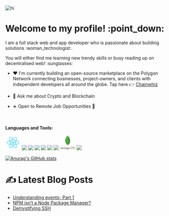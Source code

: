 <!-- ### Hi, 👋 I am Rajashree Parhi -->
 <img alt="hi" src="https://c.tenor.com/lAr_Fip4Sx0AAAAi/woman-raising-hand-joypixels.gif" align="center"  width= "60vw" height="60vh"/> 
 <h1> Welcome  to my profile! :point_down: </h1>
 <p> I am a full stack web and app developer who is passionate about building solutions :woman_technologist:. </p>
 <p>You will either find me learning new trendy skills or busy reading up on decentralised web! :sunglasses:</p>

- :heart: I'm currently building an open-source marketplace on the Polygon Network connecting businesses, project-owners, and clients with independent developers all around the globe. Tap here :point_right: [Chainwhiz](https://www.chainwhiz.app/)

- 💬 Ask me about Crypto and Blockchain
- ✈️ Open to Remote Job Opportunities 🍻



 <br/> 
 
 **Languages and Tools:**
 
 <p align="left">
<img src="https://raw.githubusercontent.com/github/explore/80688e429a7d4ef2fca1e82350fe8e3517d3494d/topics/react/react.png" height="48" >
<img src="https://upload.wikimedia.org/wikipedia/commons/thumb/9/95/Vue.js_Logo_2.svg/1184px-Vue.js_Logo_2.svg.png" height="45">
<img src="https://img.icons8.com/color/48/000000/javascript.png"/>
<img src="https://www.manejandodatos.es/wp-content/uploads/2015/03/typescript.png" height="45"/>
<img src="https://img.icons8.com/color/48/000000/html-5.png"/> 
<img src="https://img.icons8.com/color/48/000000/css3.png"/> 
<img src="https://img.icons8.com/color/48/000000/nodejs.png"/> 
<img src="https://raw.githubusercontent.com/devicons/devicon/master/icons/mongodb/mongodb-original-wordmark.svg" width="48" height="48" />
<img src="https://img.icons8.com/color/48/000000/flutter.png"/> 
</p>

[![Anurag's GitHub stats](https://github-readme-stats.vercel.app/api?username=rajashree23&count_private=true&show_icons=true&theme=radical)](https://github.com/rajashree23/github-readme-stats)

# ✍️ Latest Blog Posts
<!-- BLOG-POST-LIST:START -->
- [Understanding events- Part 1](https://medium.com/behind-the-tech-chainwhiz/understanding-events-part-1-6624900e3f4?source=rss-eabf1a1cc8ef------2)
- [NPM isn’t a Node Package Manager?](https://medium.com/behind-the-tech-chainwhiz/npm-isnt-a-node-package-manager-641578b180ee?source=rss-eabf1a1cc8ef------2)
- [Demystifying SSH](https://systemweakness.com/demystifying-ssh-fb450a0d96b4?source=rss-eabf1a1cc8ef------2)
<!-- BLOG-POST-LIST:END -->


<!--
**rajashree23/rajashree23** is a ✨ _special_ ✨ repository because its `README.md` (this file) appears on your GitHub profile.

Here are some ideas to get you started:

- 🔭 I’m currently working on ...
- 🌱 I’m currently learning ...
- 👯 I’m looking to collaborate on ...
- 🤔 I’m looking for help with ...
- 💬 Ask me about ...
- 📫 How to reach me: ...
- 😄 Pronouns: ...
- ⚡ Fun fact: ...
-->
